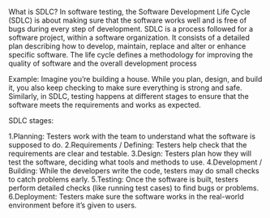 What is SDLC?
In software testing, the Software Development Life Cycle (SDLC) is about making sure that the software works well and is free of bugs during every step of development.
SDLC is a process followed for a software project, within a software organization. It consists of a detailed plan describing how to develop, maintain, replace and alter or enhance specific software. The life cycle defines a methodology for improving the quality of software and the overall development process

Example:
Imagine you’re building a house. While you plan, design, and build it, you also keep checking to make sure everything is strong and safe. Similarly, in SDLC, testing happens at different stages to ensure that the software meets the requirements and works as expected.




SDLC stages:

1.Planning: Testers work with the team to understand what the software is supposed to do.
2.Requirements / Defining: Testers help check that the requirements are clear and testable.
3.Design: Testers plan how they will test the software, deciding what tools and methods to use.
4.Development / Building: While the developers write the code, testers may do small checks to catch problems early.
5.Testing: Once the software is built, testers perform detailed checks (like running test cases) to find bugs or problems.
6.Deployment: Testers make sure the software works in the real-world environment before it’s given to users.

